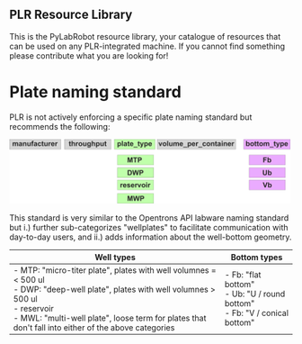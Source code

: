 
## PLR Resource Library

This is the PyLabRobot resource library, your catalogue of resources that can be used on any PLR-integrated machine. If you cannot find something please contribute what you are looking for!

# Plate naming standard

PLR is not actively enforcing a specific plate naming standard but recommends the following:

<img src="_ims/PLR_plate_naming_standards.png" alt="PLR_plate_naming_standards" width="500"/>

This standard is very similar to the Opentrons API labware naming standard but i.) further sub-categorizes "wellplates" to facilitate communication with day-to-day users, and ii.) adds information about the well-bottom geometry.

| Well types               | Bottom types              |
|--------------------|--------------------|
| - MTP: "micro-titer plate", plates with well volumnes =< 500 ul <br>- DWP: "deep-well plate", plates with well volumnes > 500 ul <br>- reservoir <br>- MWL: "multi-well plate", loose term for plates that don't fall into either of the above categories<br> | - Fb: "flat bottom" <br>- Ub: "U / round bottom" <br>- Fb: "V / conical bottom" <br> |
